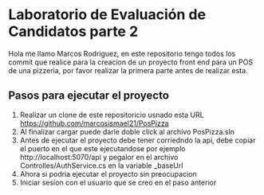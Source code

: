 # Laboratorio de Evaluación de Candidatos parte 2
Hola me llamo Marcos Rodriguez, en este repositorio tengo todos los commit que realice para la creacion de un proyecto front end para un POS de una pizzeria, por favor realizar la primera parte antes de realizar esta.

## Pasos para ejecutar el proyecto
1. Realizar un clone de este repositoricio usnado esta URL https://github.com/marcosismael21/PosPizza
2. Al finalizar cargar puede darle doble click al archivo PosPizza.sln
3. Antes de ejecutar el proyecto debe tener corriedndo la api, debe copiar el puerto en el que este ejecutandose por ejemplo http://localhost:5070/api y pegalor en el archivo Controlles/AuthService.cs en la variable _baseUrl
4. Ahora si podria ejecutar el proyecto sin preocupacion
5. Iniciar sesion con el usuario que se creo en el paso anterior
